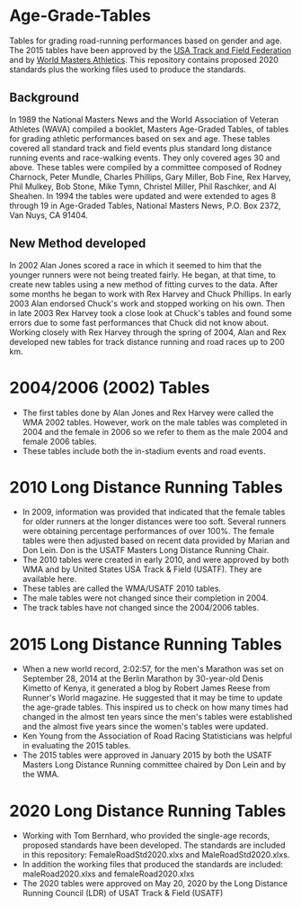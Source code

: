 # Age-Grade-Tables
Tables for grading road-running performances based on gender and age.
The 2015 tables have been approved by the [USA Track and Field Federation](http://usatf.org) and by [World Masters Athletics](http://world-masters-athletics.com). This repository contains proposed 2020 standards plus the working files used to produce the standards.
## Background
In 1989 the National Masters News and the World Association of Veteran Athletes (WAVA) compiled a booklet, Masters Age-Graded Tables, of tables for grading athletic performances based on sex and age. These tables covered all standard track and field events plus standard long distance running events and race-walking events. They only covered ages 30 and above. These tables were compiled by a committee composed of Rodney Charnock, Peter Mundle, Charles Phillips, Gary Miller, Bob Fine, Rex Harvey, Phil Mulkey, Bob Stone, Mike Tymn, Christel Miller, Phil Raschker, and Al Sheahen.
In 1994 the tables were updated and were extended to ages 8 through 19 in Age-Graded Tables, National Masters News, P.O. Box 2372, Van Nuys, CA 91404.
## New Method developed
In 2002 Alan Jones scored a race in which it seemed to him that the younger runners were not being treated fairly. He began, at that time, to create new tables using a new method of fitting curves to the data. After some months he began to work with Rex Harvey and Chuck Phillips. In early 2003 Alan endorsed Chuck's work and stopped working on his own. Then in late 2003 Rex Harvey took a close look at Chuck's tables and found some errors due to some fast performances that Chuck did not know about.
Working closely with Rex Harvey through the spring of 2004, Alan and Rex developed new tables for track distance running and road races up to 200 km. 

# 2004/2006 (2002) Tables
* The first tables done by Alan Jones and Rex Harvey were called the WMA 2002 tables. However, work on the male tables was completed in 2004 and the female in 2006 so we refer to them as the male 2004 and female 2006 tables.
* These tables include both the in-stadium events and road events.
# 2010 Long Distance Running Tables
* In 2009, information was provided that indicated that the female tables for older runners at the longer distances were too soft. Several runners were obtaining percentage performances of over 100%. The female tables were then adjusted based on recent data provided by Marian and Don Lein. Don is the USATF Masters Long Distance Running Chair.
* The 2010 tables were created in early 2010, and were approved by both WMA and by United States USA Track & Field (USATF). They are available here. 
* These tables are called the WMA/USATF 2010 tables.
* The male tables were not changed since their completion in 2004.
* The track tables have not changed since the 2004/2006 tables.
# 2015 Long Distance Running Tables
* When a new world record, 2:02:57, for the men's Marathon was set on September 28, 2014 at the Berlin Marathon by 30-year-old Denis Kimetto of Kenya, it generated a blog by Robert James Reese from Runner's World magazine. He suggested that it may be time to update the age-grade tables. This inspired us to check on how many times had changed in the almost ten years since the men's tables were established and the almost five years since the women's tables were updated.
* Ken Young from the Association of Road Racing Statisticians was helpful in evaluating the 2015 tables.
* The 2015 tables were approved in January 2015 by both the USATF Masters Long Distance Running committee chaired by Don Lein and by the WMA.
# 2020 Long Distance Running Tables
* Working with Tom Bernhard, who provided the single-age records, proposed standards have been developed. The standards are included in this repository: FemaleRoadStd2020.xlxs and MaleRoadStd2020.xlxs.
* In addition the working files that produced the standards are included: maleRoad2020.xlxs and femaleRoad2020.xlxs 
* The 2020 tables were approved on May 20, 2020 by the Long Distance Running Council (LDR) of USAT Track & Field (USATF)
